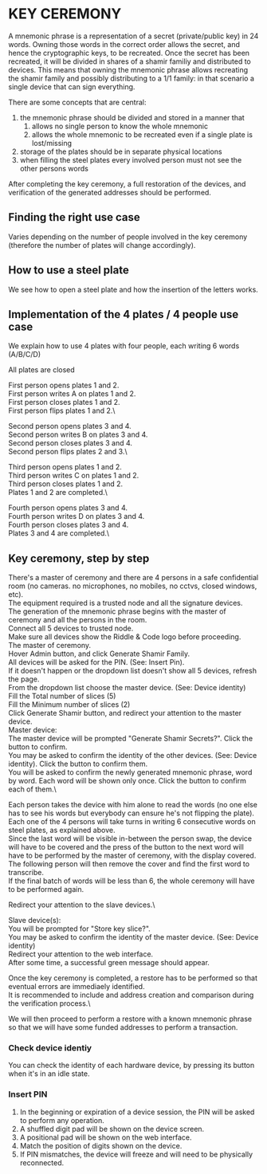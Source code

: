 # KEY CEREMONY

A mnemonic phrase is a representation of a secret (private/public key) in 24 words.
Owning those words in the correct order allows the secret, and hence the cryptographic keys, to be recreated.
Once the secret has been recreated, it will be divided in shares of a shamir familiy and distributed to devices.
This means that owning the mnemonic phrase allows recreating the shamir family and possibly distributing to a 1/1 family: in that scenario a single device that can sign everything.

There are some concepts that are central: 
1. the mnemonic phrase should be divided and stored in a manner that
	1. allows no single person to know the whole mnemonic 
	2. allows the whole mnemonic to be recreated even if a single plate is lost/missing 
2. storage of the plates should be in separate physical locations
3. when filling the steel plates every involved person must not see the other persons words


After completing the key ceremony, a full restoration of the devices, and verification of the generated addresses should be performed.

## Finding the right use case
Varies depending on the number of people involved in the key ceremony (therefore the number of plates will change accordingly).

## How to use a steel plate
We see how to open a steel plate and how the insertion of the letters works.

## Implementation of the 4 plates / 4 people use case
We explain how to use 4 plates with four people, each writing 6 words (A/B/C/D)

All plates are closed

First person opens plates 1 and 2.\
First person writes A on plates 1 and 2.\
First person closes plates 1 and 2.\
First person flips plates 1 and 2.\

Second person opens plates 3 and 4.\
Second person writes B on plates 3 and 4.\
Second person closes plates 3 and 4.\
Second person flips plates 2 and 3.\

Third person opens plates 1 and 2.\
Third person writes C on plates 1 and 2.\
Third person closes plates 1 and 2.\
Plates 1 and 2 are completed.\

Fourth person opens plates 3 and 4.\
Fourth person writes D on plates 3 and 4.\
Fourth person closes plates 3 and 4.\
Plates 3 and 4 are completed.\


## Key ceremony, step by step

There's a master of ceremony and there are 4 persons in a safe confidential room (no cameras. no microphones, no mobiles, no cctvs, closed windows, etc).\
The equipment required is a trusted node and all the signature devices.\
The generation of the mnemonic phrase begins with the master of ceremony and all the persons in the room.\
Connect all 5 devices to trusted node.\
Make sure all devices show the Riddle & Code logo before proceeding.\
The master of ceremony.\
Hover Admin button, and click Generate Shamir Family.\
All devices will be asked for the PIN. (See: Insert Pin).\
If it doesn't happen or the dropdown list doesn't show all 5 devices, refresh the page.\
From the dropdown list choose the master device. (See: Device identity)\
Fill the Total number of slices (5)\
Fill the Minimum number of slices (2)\
Click Generate Shamir button, and redirect your attention to the master device.\
Master device:\
The master device will be prompted "Generate Shamir Secrets?". Click the button to confirm.\
You may be asked to confirm the identity of the other devices. (See: Device identity). Click the button to confirm them.\
You will be asked to confirm the newly generated mnemonic phrase, word by word. Each word will be shown only once. Click the button to confirm each of them.\

Each person takes the device with him alone to read the words (no one else has to see his words but everybody can ensure he's not flipping the plate).\
Each one of the 4 persons will take turns in writing 6 consecutive words on steel plates, as explained above.\
Since the last word will be visible in-between the person swap, the device will have to be covered and the press of the button to the next word will have to be performed by the master of ceremony, with the display covered.\
The following person will then remove the cover and find the first word to transcribe.\
If the final batch of words will be less than 6, the whole ceremony will have to be performed again.

Redirect your attention to the slave devices.\

Slave device(s):\
You will be prompted for "Store key slice?".\
You may be asked to confirm the identity of the master device. (See: Device identity)\
Redirect your attention to the web interface.\
After some time, a successful green message should appear.

Once the key ceremony is completed, a restore has to be performed so that eventual errors are immediaely identified.\
It is recommended to include and address creation and comparison during the verification process.\

We will then proceed to perform a restore with a known mnemonic phrase so that we will have some funded addresses to perform a transaction.

### Check device identiy
You can check the identity of each hardware device, by pressing its button when it's in an idle state.

### Insert PIN
1. In the beginning or expiration of a device session, the PIN will be asked to perform any operation.
2. A shuffled digit pad will be shown on the device screen.
3. A positional pad will be shown on the web interface.
4. Match the position of digits shown on the device.
5. If PIN mismatches, the device will freeze and will need to be physically reconnected.









